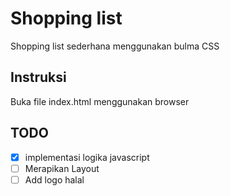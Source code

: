 # Shopping list

Shopping list sederhana menggunakan bulma CSS

## Instruksi

Buka file index.html menggunakan browser

## TODO

- [x] implementasi logika javascript
- [ ] Merapikan Layout
- [ ] Add logo halal